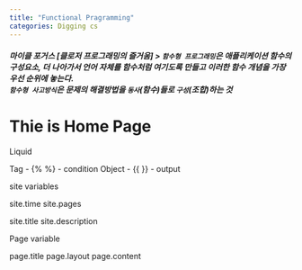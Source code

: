 ```yaml
---
title: "Functional Pragramming"
categories: Digging cs
---
```


##### 마이클 포거스 [클로저 프로그래밍의 즐거움] > `함수형 프로그래밍`은 애플리케이션 함수의 구성요소, 더 나아가서 언어 자체를 함수처럼 여기도록 만들고 이러한 함수 개념을 가장 우선 순위에 놓는다.<br />`함수형 사고방식`은 문제의 해결방법을 `동사`(함수)들로 `구성`(조합)하는 것

<h1>Thie is Home Page</h1>

Liquid

Tag - {% %} - condition
Object - {{ }} - output

site variables

site.time
site.pages

site.title
site.description

Page variable

page.title
page.layout
page.content
